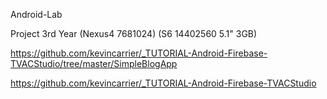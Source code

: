 Android-Lab

Project 3rd Year (Nexus4 7681024) (S6 14402560 5.1" 3GB)

https://github.com/kevincarrier/_TUTORIAL-Android-Firebase-TVACStudio/tree/master/SimpleBlogApp

https://github.com/kevincarrier/_TUTORIAL-Android-Firebase-TVACStudio
